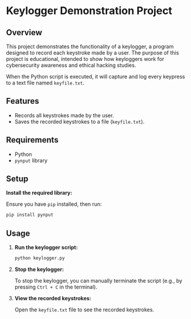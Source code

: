 
# Keylogger Demonstration Project

## Overview

This project demonstrates the functionality of a keylogger, a program designed to record each keystroke made by a user. The purpose of this project is educational, intended to show how keyloggers work for cybersecurity awareness and ethical hacking studies.

When the Python script is executed, it will capture and log every keypress to a text file named `keyfile.txt`.

## Features

- Records all keystrokes made by the user.
- Saves the recorded keystrokes to a file (`keyfile.txt`).

## Requirements

- Python 
- `pynput` library

## Setup
 **Install the required library:**

  

Ensure you have `pip` installed, then run:

```sh
pip install pynput
```
## Usage

1. **Run the keylogger script:**

    ```sh
    python keylogger.py
    ```

2. **Stop the keylogger:**

    To stop the keylogger, you can manually terminate the script (e.g., by pressing `Ctrl + C` in the terminal).

3. **View the recorded keystrokes:**

    Open the `keyfile.txt` file to see the recorded keystrokes.
